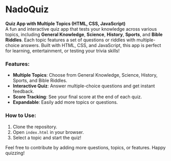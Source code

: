 ﻿# NadoQuiz
**Quiz App with Multiple Topics (HTML, CSS, JavaScript)**  
A fun and interactive quiz app that tests your knowledge across various topics, including **General Knowledge**, **Science**, **History**, **Sports**, and **Bible Riddles**. Each topic features a set of questions or riddles with multiple-choice answers. Built with HTML, CSS, and JavaScript, this app is perfect for learning, entertainment, or testing your trivia skills!

### Features:
- **Multiple Topics**: Choose from General Knowledge, Science, History, Sports, and Bible Riddles.
- **Interactive Quiz**: Answer multiple-choice questions and get instant feedback.
- **Score Tracking**: See your final score at the end of each quiz.
- **Expandable**: Easily add more topics or questions.

### How to Use:
1. Clone the repository.
2. Open `index.html` in your browser.
3. Select a topic and start the quiz!

Feel free to contribute by adding more questions, topics, or features. Happy quizzing! 
